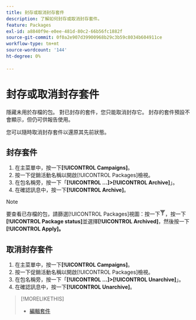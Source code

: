 ```yaml
---
title: 封存或取消封存套件
description: 了解如何封存或取消封存套件。
feature: Packages
exl-id: a8840f9e-e0ee-481d-80c2-66b56fc1882f
source-git-commit: 0f0a2e907d39900968b29c3b59c8034b604911ce
workflow-type: tm+mt
source-wordcount: '144'
ht-degree: 0%

---
```


# 封存或取消封存套件

隱藏未用於存檔的包。 對已封存的套件，您只能取消封存它。 封存的套件預設不會顯示，但仍可供報告使用。

您可以隨時取消封存套件以還原其先前狀態。

## 封存套件

1. 在主菜單中，按一下&#x200B;**[!UICONTROL Campaigns]**。
1. 按一下促銷活動名稱以開啟[!UICONTROL Packages]檢視。
1. 在包名稱旁，按一下「**[!UICONTROL ...]>[!UICONTROL Archive]**」。
1. 在確認訊息中，按一下&#x200B;**[!UICONTROL Archive]**。

>[!NOTE]
>
>要查看已存檔的包，請篩選[!UICONTROL Packages]視圖：按一下![篩選按鈕](/help/dsp/assets/filter.png)，按一下&#x200B;**[!UICONTROL Package status]**&#x200B;並選擇&#x200B;**[!UICONTROL Archived]**，然後按一下&#x200B;**[!UICONTROL Apply]。**

## 取消封存套件

1. 在主菜單中，按一下&#x200B;**[!UICONTROL Campaigns]**。
1. 按一下促銷活動名稱以開啟[!UICONTROL Packages]檢視。
1. 在包名稱旁，按一下「**[!UICONTROL ...]>[!UICONTROL Unarchive]**」。
1. 在確認訊息中，按一下&#x200B;**[!UICONTROL Unarchive]**。

>[!MORELIKETHIS]
>
>* [編輯套件](package-edit.md)

